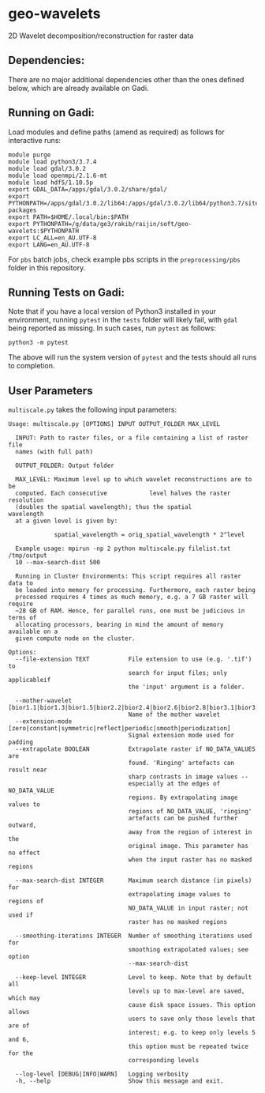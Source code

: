 # geo-wavelets
2D Wavelet decomposition/reconstruction for raster data

## Dependencies:

There are no major additional dependencies other than the ones defined below, which are already available on
Gadi.

## Running on Gadi:

Load modules and define paths (amend as required) as follows for interactive runs:

```
module purge
module load python3/3.7.4
module load gdal/3.0.2
module load openmpi/2.1.6-mt
module load hdf5/1.10.5p
export GDAL_DATA=/apps/gdal/3.0.2/share/gdal/
export PYTHONPATH=/apps/gdal/3.0.2/lib64:/apps/gdal/3.0.2/lib64/python3.7/site-packages
export PATH=$HOME/.local/bin:$PATH
export PYTHONPATH=/g/data/ge3/rakib/raijin/soft/geo-wavelets:$PYTHONPATH
export LC_ALL=en_AU.UTF-8
export LANG=en_AU.UTF-8
```

For `pbs` batch jobs, check example pbs scripts in the `preprocessing/pbs` folder in this repository.

## Running Tests on Gadi:

Note that if you have a local version of Python3 installed in your environment, running `pytest` in the `tests` folder will likely fail, with `gdal` being reported as missing. In such cases, run `pytest` as follows:

`python3 -m pytest`

The above will run the system version of `pytest` and the tests should all runs to completion.

## User Parameters 

`multiscale.py` takes the following input parameters:

```
Usage: multiscale.py [OPTIONS] INPUT OUTPUT_FOLDER MAX_LEVEL

  INPUT: Path to raster files, or a file containing a list of raster file
  names (with full path)

  OUTPUT_FOLDER: Output folder

  MAX_LEVEL: Maximum level up to which wavelet reconstructions are to be
  computed. Each consecutive            level halves the raster resolution
  (doubles the spatial wavelength); thus the spatial            wavelength
  at a given level is given by:

             spatial_wavelength = orig_spatial_wavelength * 2^level

  Example usage: mpirun -np 2 python multiscale.py filelist.txt /tmp/output
  10 --max-search-dist 500

  Running in Cluster Environments: This script requires all raster data to
  be loaded into memory for processing. Furthermore, each raster being
  processed requires 4 times as much memory, e.g. a 7 GB raster will require
  ~28 GB of RAM. Hence, for parallel runs, one must be judicious in terms of
  allocating processors, bearing in mind the amount of memory available on a
  given compute node on the cluster.

Options:
  --file-extension TEXT           File extension to use (e.g. '.tif') to
                                  search for input files; only applicableif
                                  the 'input' argument is a folder.

  --mother-wavelet [bior1.1|bior1.3|bior1.5|bior2.2|bior2.4|bior2.6|bior2.8|bior3.1|bior3.3|bior3.5|bior3.7|bior3.9|bior4.4|bior5.5|bior6.8|coif1|coif2|coif3|coif4|coif5|coif6|coif7|coif8|coif9|coif10|coif11|coif12|coif13|coif14|coif15|coif16|coif17|db1|db2|db3|db4|db5|db6|db7|db8|db9|db10|db11|db12|db13|db14|db15|db16|db17|db18|db19|db20|db21|db22|db23|db24|db25|db26|db27|db28|db29|db30|db31|db32|db33|db34|db35|db36|db37|db38|dmey|haar|rbio1.1|rbio1.3|rbio1.5|rbio2.2|rbio2.4|rbio2.6|rbio2.8|rbio3.1|rbio3.3|rbio3.5|rbio3.7|rbio3.9|rbio4.4|rbio5.5|rbio6.8|sym2|sym3|sym4|sym5|sym6|sym7|sym8|sym9|sym10|sym11|sym12|sym13|sym14|sym15|sym16|sym17|sym18|sym19|sym20]
                                  Name of the mother wavelet
  --extension-mode [zero|constant|symmetric|reflect|periodic|smooth|periodization]
                                  Signal extension mode used for padding
  --extrapolate BOOLEAN           Extrapolate raster if NO_DATA_VALUES are
                                  found. 'Ringing' artefacts can result near
                                  sharp contrasts in image values --
                                  especially at the edges of NO_DATA_VALUE
                                  regions. By extrapolating image values to
                                  regions of NO_DATA_VALUE, 'ringing'
                                  artefacts can be pushed further outward,
                                  away from the region of interest in the
                                  original image. This parameter has no effect
                                  when the input raster has no masked regions

  --max-search-dist INTEGER       Maximum search distance (in pixels) for
                                  extrapolating image values to regions of
                                  NO_DATA_VALUE in input raster; not used if
                                  raster has no masked regions

  --smoothing-iterations INTEGER  Number of smoothing iterations used for
                                  smoothing extrapolated values; see option
                                  --max-search-dist

  --keep-level INTEGER            Level to keep. Note that by default all
                                  levels up to max-level are saved, which may
                                  cause disk space issues. This option allows
                                  users to save only those levels that are of
                                  interest; e.g. to keep only levels 5 and 6,
                                  this option must be repeated twice for the
                                  corresponding levels

  --log-level [DEBUG|INFO|WARN]   Logging verbosity
  -h, --help                      Show this message and exit.
```
